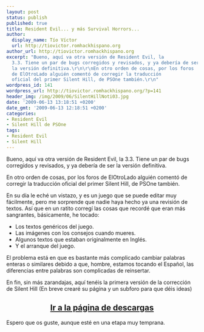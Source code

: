 ```yaml
---
layout: post
status: publish
published: true
title: Resident Evil... y más Survival Horrors...
author:
  display_name: Tío Víctor
  url: http://tiovictor.romhackhispano.org
author_url: http://tiovictor.romhackhispano.org
excerpt: "Bueno, aquí va otra versión de Resident Evil, la
  3.3. Tiene un par de bugs corregidos y revisados, y ya debería de ser
  la versión definitiva.\r\n\r\nEn otro orden de cosas, por los foros
  de ElOtroLado alguién comentó de corregir la traducción
  oficial del primer Silent Hill, de PSOne también.\r\n"
wordpress_id: 141
wordpress_url: http://tiovictor.romhackhispano.org/?p=141
header_img: /img/2009/06/SilentHillNoti03.jpg
date: '2009-06-13 13:18:51 +0200'
date_gmt: '2009-06-13 12:18:51 +0200'
categories:
- Resident Evil
- Silent Hill de PSOne
tags:
- Resident Evil
- Silent Hill
---
```

Bueno, aquí va otra versión de Resident Evil, la 3.3. Tiene un par de bugs corregidos y revisados, y ya debería de ser la versión definitiva.

En otro orden de cosas, por los foros de ElOtroLado alguién comentó de corregir la traducción oficial del primer Silent Hill, de PSOne también.

<a id="more"></a><a id="more-141"></a>

En su día le eché un vistazo, y es un juego que se puede editar muy fácilmente, pero me sorprende que nadie haya hecho ya una revisión de textos. Así que en un ratito corregí las cosas que recordé que eran más sangrantes, básicamente, he tocado:
- Los textos genéricos del juego.
- Las imágenes con los consejos cuando mueres.
- Algunos textos que estaban originalmente en Inglés.
- Y el arranque del juego.

El problema está en que es bastante más complicado cambiar palabras enteras o similares debido a que, hombre, estamos tocando el Español, las diferencias entre palabras son complicadas de reinsertar.

En fin, sin más zarandajas, aquí tenéis la primera versión de la corrección de Silent Hill (En breve crearé su página y un subforo para que déis ideas)

<h2 style="text-align: center;"><strong><a href="http://tiovictor.romhackhispano.org/silent-hill-1/descargar/">Ir a la página de descargas</a></strong></h2>

Espero que os guste, aunque esté en una etapa muy temprana.